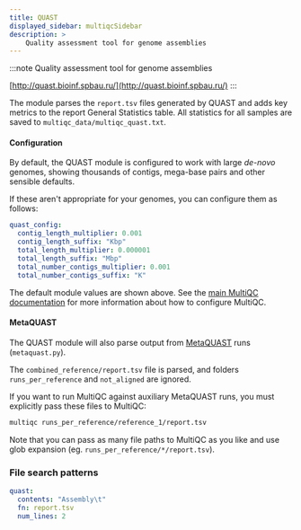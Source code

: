 ```yaml
---
title: QUAST
displayed_sidebar: multiqcSidebar
description: >
    Quality assessment tool for genome assemblies
---
```


<!--
~~~~~ DO NOT EDIT ~~~~~
This file is autogenerated from the MultiQC module python docstring.
Do not edit the markdown, it will be overwritten.

File path for the source of this content: multiqc/modules/quast/quast.py
~~~~~~~~~~~~~~~~~~~~~~~
-->

:::note
Quality assessment tool for genome assemblies

[http://quast.bioinf.spbau.ru/](http://quast.bioinf.spbau.ru/)
:::

The module parses the `report.tsv` files generated by
QUAST and adds key metrics to the report General Statistics table.
All statistics for all samples are saved to `multiqc_data/multiqc_quast.txt`.

#### Configuration

By default, the QUAST module is configured to work with large _de-novo_ genomes,
showing thousands of contigs, mega-base pairs and other sensible defaults.

If these aren't appropriate for your genomes, you can configure them as follows:

```yaml
quast_config:
  contig_length_multiplier: 0.001
  contig_length_suffix: "Kbp"
  total_length_multiplier: 0.000001
  total_length_suffix: "Mbp"
  total_number_contigs_multiplier: 0.001
  total_number_contigs_suffix: "K"
```

The default module values are shown above. See the
[main MultiQC documentation](https://docs.seqera.io/multiqc/getting_started/config)
for more information about how to configure MultiQC.

#### MetaQUAST

The QUAST module will also parse output from
[MetaQUAST](http://quast.sourceforge.net/metaquast) runs (`metaquast.py`).

The `combined_reference/report.tsv` file is parsed, and folders
`runs_per_reference` and `not_aligned` are ignored.

If you want to run MultiQC against auxiliary MetaQUAST runs, you must
explicitly pass these files to MultiQC:

```bash
multiqc runs_per_reference/reference_1/report.tsv
```

Note that you can pass as many file paths to MultiQC as you like
and use glob expansion (eg. `runs_per_reference/*/report.tsv`).

### File search patterns

```yaml
quast:
  contents: "Assembly\t"
  fn: report.tsv
  num_lines: 2
```
    